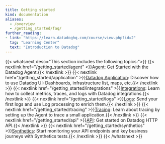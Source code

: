 ```yaml
---
title: Getting started
kind: documentation
aliases:
  - /overview
  - /getting_started/faq/
further_reading:
- link: "https://learn.datadoghq.com/course/view.php?id=2"
  tag: "Learning Center"
  text: "Introduction to Datadog"
---
```


{{< whatsnext desc="This section includes the following topics:">}}
    {{< nextlink href="/getting_started/agent" >}}<u>Agent</u>: Get Started with the Datadog Agent.{{< /nextlink >}}
    {{< nextlink href="/getting_started/application" >}}<u>Datadog Application</u>: Discover how to use Datadog UI: Dashboards, infrastructure list, maps, etc.{{< /nextlink >}}
    {{< nextlink href="/getting_started/integrations" >}}<u>Integrations</u>: Learn how to collect metrics, traces, and logs with Datadog integrations.{{< /nextlink >}}
    {{< nextlink href="/getting_started/logs" >}}<u>Logs</u>: Send your first logs and use Log processing to enrich them.{{< /nextlink >}}
    {{< nextlink href="/getting_started/tracing" >}}<u>Tracing</u>: Learn about tracing by setting up the Agent to trace a small application.{{< /nextlink >}}
    {{< nextlink href="/getting_started/api" >}}<u>API</u>: Get started on Datadog HTTP API.{{< /nextlink >}}
    {{< nextlink href="/getting_started/synthetics" >}}<u>Synthetics</u>: Start monitoring your API endpoints and key business journeys with Synthetics tests.{{< /nextlink >}}
{{< /whatsnext >}}
